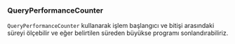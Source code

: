 ### QueryPerformanceCounter

`QueryPerformanceCounter` kullanarak işlem başlangıcı ve bitişi arasındaki süreyi ölçebilir ve eğer belirtilen süreden büyükse programı sonlandırabiliriz.

